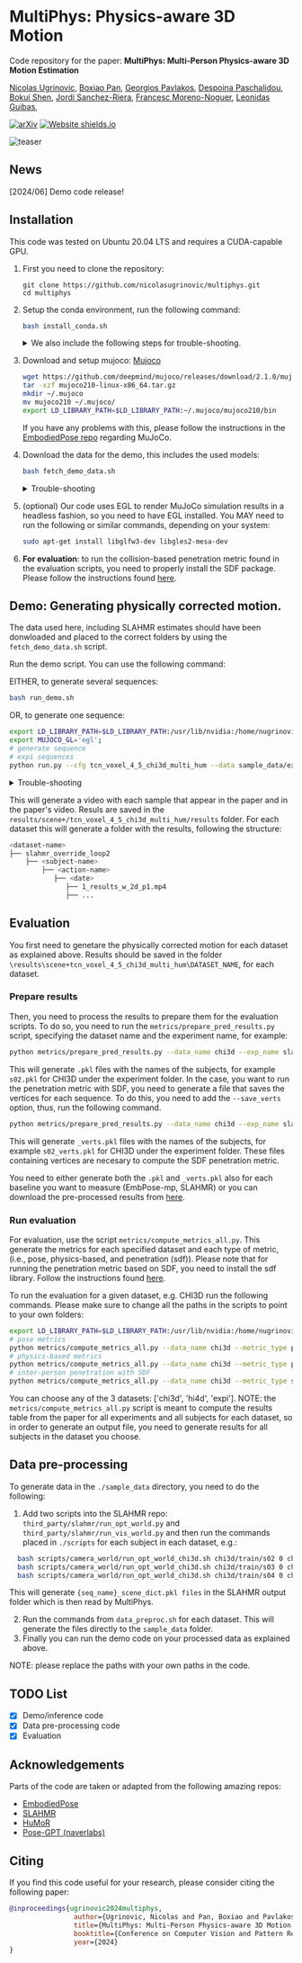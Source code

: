 # MultiPhys: Physics-aware 3D Motion 
Code repository for the paper:
**MultiPhys: Multi-Person Physics-aware 3D Motion Estimation**

[Nicolas Ugrinovic](http://www.iri.upc.edu/people/nugrinovic), 
[Boxiao Pan](https://cs.stanford.edu/~bxpan/), 
[Georgios Pavlakos](https://geopavlakos.github.io/), 
[Despoina Paschalidou](https://paschalidoud.github.io/), 
[Bokui Shen](https://cs.stanford.edu/people/bshen88/), 
[Jordi Sanchez-Riera](https://www.iri.upc.edu/staff/jsanchez), 
[Francesc Moreno-Noguer](http://www.iri.upc.edu/people/fmoreno/), 
[Leonidas Guibas](https://geometry.stanford.edu/member/guibas/), 


[![arXiv](https://img.shields.io/badge/arXiv-2312.05251-00ff00.svg)](https://arxiv.org/pdf/2404.11987.pdf)  [![Website shields.io](https://img.shields.io/website-up-down-green-red/http/shields.io.svg)](http://www.iri.upc.edu/people/nugrinovic/multiphys/)     

![teaser](assets/teaser.png)


[//]: # (## Code comming soon...)

## News
[2024/06] Demo code release!
## Installation
This code was tested on Ubuntu 20.04 LTS and requires a CUDA-capable GPU.

1. First you need to clone the repository:
    ```
    git clone https://github.com/nicolasugrinovic/multiphys.git
    cd multiphys
    ```

 
2. Setup the conda environment, run the following command:

    ```bash
    bash install_conda.sh
    ```
   
    <details>
        <summary>We also include the following steps for trouble-shooting.</summary>
   EITHER:
   
   * Manually install the env and dependencies
       ```bash
          conda create -n multiphys python=3.9 -y
          conda activate multiphys
          # install pytorch using pip, update with appropriate cuda drivers if necessary
          pip install torch==1.13.0 torchvision==0.14.0 --index-url https://download.pytorch.org/whl/cu117
          # uncomment if pip installation isn't working
          # conda install pytorch=1.13.0 torchvision=0.14.0 pytorch-cuda=11.7 -c pytorch -c nvidia -y
          # install remaining requirements
          pip install -r requirements.txt
       ```
   OR:
   * Create environment
       We use PyTorch 1.13.0 with CUDA 11.7. Use `env_build.yaml` to speed up installation using already-solved dependencies, though it might not be compatible with your CUDA driver.
       ```
       conda env create -f env_build.yml
       conda activate multiphys
       ```
  </details>

3. Download and setup mujoco: [Mujoco](https://mujoco.org/)
    ```bash
    wget https://github.com/deepmind/mujoco/releases/download/2.1.0/mujoco210-linux-x86_64.tar.gz
    tar -xzf mujoco210-linux-x86_64.tar.gz
    mkdir ~/.mujoco
    mv mujoco210 ~/.mujoco/
    export LD_LIBRARY_PATH=$LD_LIBRARY_PATH:~/.mujoco/mujoco210/bin
    ```
    If you have any problems with this, please follow the instructions in the [EmbodiedPose repo](https://github.com/zhengyiluo/EmbodiedPose?tab=readme-ov-file#dependencies) regarding MuJoCo.
    

4. Download the data for the demo, this includes the used models:

    ```bash
    bash fetch_demo_data.sh
    ```

    <details>
      <summary>Trouble-shooting</summary>

   * Download SMPL paramters from [SMPL](https://smpl.is.tue.mpg.de/). Put them in the `data/smpl` folder, unzip them into `data/smpl` folder. 
   Please download the v1.1.0 version, which contains the neutral humanoid. 
   * Download vPoser paramters from [SMPL-X](https://smpl-x.is.tue.mpg.de/). Put them in the `data/vposer` folder, unzip them into `data/vposer` folder.
  </details>

5. (optional) Our code uses EGL to render MuJoCo simulation results in a headless fashion, so you need to have EGL installed. 
You MAY need to run the following or similar commands, depending on your system:
    ```bash
   sudo apt-get install libglfw3-dev libgles2-mesa-dev
    ``` 
6. **For evaluation**: to run the collision-based penetration metric found in the evaluation scripts, 
you need to properly install the SDF package. 
Please follow the instructions found [here](https://github.com/nicolasugrinovic/multiphys/blob/main/sdf/README.md). 

## Demo: Generating physically corrected motion.
The data used here, including SLAHMR estimates should have 
been donwloaded and placed to the correct folders by using the `fetch_demo_data.sh` script. 

 Run the demo script. You can use the following command:

   EITHER, to generate several sequences:
   ```bash
   bash run_demo.sh
   ```
   OR, to generate one sequence:
   ```bash
   export LD_LIBRARY_PATH=$LD_LIBRARY_PATH:/usr/lib/nvidia:/home/nugrinovic/.mujoco/mujoco210/bin;
   export MUJOCO_GL='egl';
   # generate sequence
   # expi sequences
   python run.py --cfg tcn_voxel_4_5_chi3d_multi_hum --data sample_data/expi/expi_acro1_p1_phalpBox_all_slaInit_slaCam.pkl --data_name expi --name slahmr_override_loop2 --loops_uhc 2 --filter acro1_around-the-back1_cam20
   ```
 <details>
   <summary>Trouble-shooting</summary>

   * If you have any issues when running mujoco_py for the first time while compiling, take a look 
   at this github issue: [mujoco_py issue](https://github.com/openai/mujoco-py/issues/773#issuecomment-1639684035)
</details>


This will generate a video with each sample that appear in the paper and in the paper's video. Resuls are 
saved in the `results/scene+/tcn_voxel_4_5_chi3d_multi_hum/results` folder. For each dataset this will
generate a folder with the results, following the structure:

```bash
<dataset-name>
├── slahmr_override_loop2
    ├── <subject-name>
        ├── <action-name>
           ├── <date>
              ├── 1_results_w_2d_p1.mp4
              ├── ...
```


## Evaluation
You first need to genetare the physically corrected motion for each dataset as explained
above. Results should be saved in the folder `\results\scene+tcn_voxel_4_5_chi3d_multi_hum\DATASET_NAME`, 
for each dataset.

### Prepare results
Then, you need to process the results to prepare them for the evaluation scripts. To do so, you need
to run the `metrics/prepare_pred_results.py` script, specifying the dataset name and the experiment name, 
for example:
```bash
python metrics/prepare_pred_results.py --data_name chi3d --exp_name slahmr_override_loop2
```
This will generate `.pkl` files with the names of the subjects, for example `s02.pkl` for CHI3D under the 
experiment folder. In the case, you want to run the penetration metric with SDF, you need to 
generate a file that saves the vertices for each sequence. To do this, you need to add the `--save_verts` option, 
thus, run the following command.
```bash
python metrics/prepare_pred_results.py --data_name chi3d --exp_name slahmr_override_loop2 --save_verts=1
```
This will generate `_verts.pkl` files with the names of the subjects, for example `s02_verts.pkl` for CHI3D under the 
experiment folder. These files containing vertices are necesary to compute the SDF penetration metric.

You need to either generate both the `.pkl` and `_verts.pkl` also for each baseline you want to measure (EmbPose-mp, 
SLAHMR) or you can download the pre-processed results from [here](link).

### Run evaluation
For evaluation, use the script `metrics/compute_metrics_all.py`. This generate 
the metrics for each specified dataset and each type of metric, (i.e., pose, physics-based, and 
penetration (sdf)). 
Please note that for running the penetration metric based on SDF, you need to install
the sdf library. Follow the instructions found [here](https://github.com/nicolasugrinovic/multiphys/blob/main/sdf/README.md). 

To run the evaluation for a given dataset, e.g. CHI3D run the following commands. Please make sure to 
change all the paths in the scripts to point to your own folders:
```bash
export LD_LIBRARY_PATH=$LD_LIBRARY_PATH:/usr/lib/nvidia:/home/nugrinovic/.mujoco/mujoco210/bin;
# pose metrics
python metrics/compute_metrics_all.py --data_name chi3d --metric_type pose_mp
# physics-based metrics
python metrics/compute_metrics_all.py --data_name chi3d --metric_type phys
# inter-person penetration with SDF
python metrics/compute_metrics_all.py --data_name chi3d --metric_type sdf

```
You can choose any of the 3 datasets: ['chi3d', 'hi4d', 'expi']. 
NOTE: the `metrics/compute_metrics_all.py` script is meant to compute the 
results table from the paper for all experiments and all subjects for each
dataset, so in order to generate an output file, you need to generate results
for all subjects in the dataset you choose. 

## Data pre-processing
To generate data in the `./sample_data` directory, you need to do the following:
1. Add two scripts into the SLAHMR repo: 
 `third_party/slahmr/run_opt_world.py` and `third_party/slahmr/run_vis_world.py` and then 
run the commands placed in `./scripts` for each subject in each dataset, e.g.:
```bash
  bash scripts/camera_world/run_opt_world_chi3d.sh chi3d/train/s02 0 chi3d
  bash scripts/camera_world/run_opt_world_chi3d.sh chi3d/train/s03 0 chi3d
  bash scripts/camera_world/run_opt_world_chi3d.sh chi3d/train/s04 0 chi3d
   ```
   This will generate `{seq_name}_scene_dict.pkl files` in the SLAHMR output folder 
   which is then read by MultiPhys.

2. Run the commands from `data_preproc.sh` for each dataset. This will generate the files directly to the `sample_data` folder.
3. Finally you can run the demo code on your processed data as explained above.

NOTE: please replace the paths with your own paths in the code.

## TODO List

- [x] Demo/inference code
- [x] Data pre-processing code
- [x] Evaluation

## Acknowledgements

Parts of the code are taken or adapted from the following amazing repos:

- [EmbodiedPose](https://github.com/zhengyiluo/EmbodiedPose) 
- [SLAHMR](https://github.com/vye16/slahmr)
- [HuMoR](https://github.com/davrempe/humor)
- [Pose-GPT (naverlabs)](https://github.com/naver/PoseGPT)


## Citing

If you find this code useful for your research, please consider citing the following paper:


```bibtex
@inproceedings{ugrinovic2024multiphys,
                author={Ugrinovic, Nicolas and Pan, Boxiao and Pavlakos, Georgios and Paschalidou, Despoina and Shen, Bokui and Sanchez-Riera, Jordi and Moreno-Noguer, Francesc and Guibas, Leonidas},
                title={MultiPhys: Multi-Person Physics-aware 3D Motion Estimation},
                booktitle={Conference on Computer Vision and Pattern Recognition (CVPR)},
                year={2024}
}
```